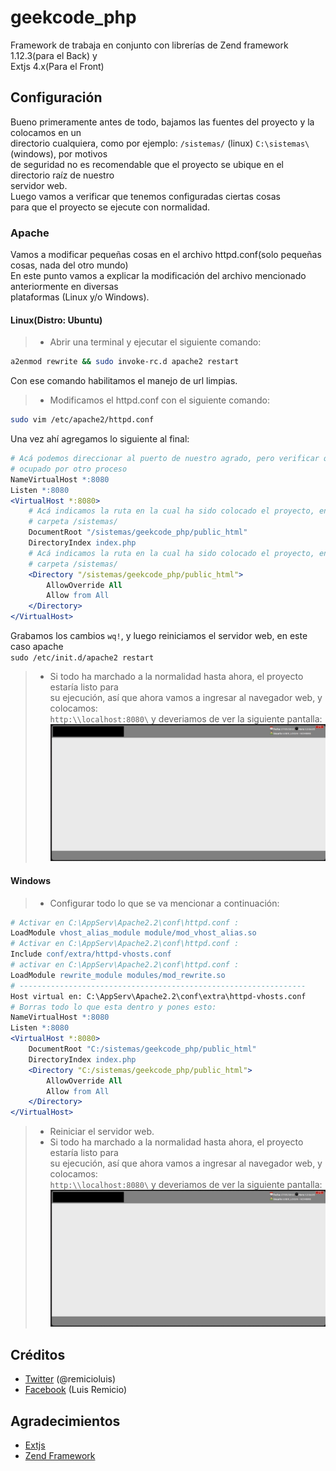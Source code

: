 geekcode_php
============

Framework de trabaja en conjunto con librerías de Zend framework 1.12.3(para el Back) y  
Extjs 4.x(Para el Front)

Configuración
-------------

Bueno primeramente antes de todo, bajamos las fuentes del proyecto y la colocamos en un  
directorio cualquiera, como por ejemplo: `/sistemas/` (linux) `C:\sistemas\` (windows), por motivos  
de seguridad no es recomendable que el proyecto se ubique en el directorio raíz de nuestro  
servidor web.  
Luego vamos a verificar que tenemos configuradas ciertas cosas  
para que el proyecto se ejecute con normalidad.

### Apache

Vamos a modificar pequeñas cosas en el archivo httpd.conf(solo pequeñas cosas, nada del otro mundo)  
En este punto vamos a explicar la modificación del archivo mencionado anteriormente en diversas  
plataformas (Linux y/o Windows).

#### Linux(Distro: Ubuntu)

> * Abrir una terminal y ejecutar el siguiente comando:  
``` bash
a2enmod rewrite && sudo invoke-rc.d apache2 restart
```  
Con ese comando habilitamos el manejo de url limpias.  

> * Modificamos el httpd.conf con el siguiente comando:  
``` bash
sudo vim /etc/apache2/httpd.conf
```  

Una vez ahí agregamos lo siguiente al final:  
``` apache
# Acá podemos direccionar al puerto de nuestro agrado, pero verificar que no este  
# ocupado por otro proceso
NameVirtualHost *:8080
Listen *:8080
<VirtualHost *:8080>
  	# Acá indicamos la ruta en la cual ha sido colocado el proyecto, en este caso en
  	# carpeta /sistemas/
  	DocumentRoot "/sistemas/geekcode_php/public_html"
  	DirectoryIndex index.php
  	# Acá indicamos la ruta en la cual ha sido colocado el proyecto, en este caso en
  	# carpeta /sistemas/
  	<Directory "/sistemas/geekcode_php/public_html">
    	AllowOverride All
    	Allow from All
  	</Directory>
</VirtualHost>
```  
Grabamos los cambios `wq!`, y luego reiniciamos el servidor web, en este caso apache  
`sudo /etc/init.d/apache2 restart`  

> * Si todo ha marchado a la normalidad hasta ahora, el proyecto estaría listo para  
su ejecución, así que ahora vamos a ingresar al navegador web, y colocamos:  
`http:\\localhost:8080\` y deveriamos de ver la siguiente pantalla:  
![Sin titulo](screen.png)  

#### Windows

> * Configurar todo lo que se va mencionar a continuación:  

``` apache
# Activar en C:\AppServ\Apache2.2\conf\httpd.conf :
LoadModule vhost_alias_module module/mod_vhost_alias.so
# Activar en C:\AppServ\Apache2.2\conf\httpd.conf :
Include conf/extra/httpd-vhosts.conf
# activar en C:\AppServ\Apache2.2\conf\httpd.conf :
LoadModule rewrite_module modules/mod_rewrite.so
# ----------------------------------------------------------------
Host virtual en: C:\AppServ\Apache2.2\conf\extra\httpd-vhosts.conf
# Borras todo lo que esta dentro y pones esto:
NameVirtualHost *:8080
Listen *:8080
<VirtualHost *:8080>
    DocumentRoot "C:/sistemas/geekcode_php/public_html"
    DirectoryIndex index.php
    <Directory "C:/sistemas/geekcode_php/public_html">
        AllowOverride All
        Allow from All
    </Directory>
</VirtualHost>
```  
> * Reiniciar el servidor web.  
> * Si todo ha marchado a la normalidad hasta ahora, el proyecto estaría listo para  
su ejecución, así que ahora vamos a ingresar al navegador web, y colocamos:  
`http:\\localhost:8080\` y deveriamos de ver la siguiente pantalla:  
![Sin titulo](screen.png)  

Créditos
--------

* [Twitter](https://twitter.com/remicioluis) (@remicioluis)
* [Facebook](https://www.facebook.com/luis.remicioobregon) (Luis Remicio)  

Agradecimientos
---------------

* [Extjs](http://www.sencha.com/products/extjs/)
* [Zend Framework](http://framework.zend.com/)
